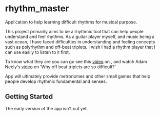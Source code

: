 # rhythm_master

Application to help learning difficult rhythms for musical purpose.

This project primarily aims to be a rhythmic tool that can help people understand and feel rhythms.
As a guitar player myself, and music being a vast ocean, I have faced difficulties in understanding and feeling concepts such as polyrhythm and off-beat triplets. I wish I had a rhythm player that I can use easily to listen to it first.

To know what they are you can go see this [video](https://www.youtube.com/watch?v=9cCA6I68rWo&ab_channel=Harmonika-sziget%2FHarmonicaIsland) on , and watch Adam Neely's [video](https://www.youtube.com/watch?v=F4TyBe6AHEI&ab_channel=AdamNeely) on 'Why off beat triplets are so difficult?'

App will ultimately provide metronomes and other small games that help people develop rhythmic fundamental and senses.

## Getting Started

The early version of the app isn't out yet.